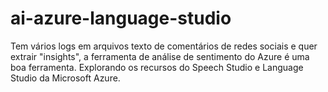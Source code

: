 # ai-azure-language-studio
Tem vários logs em arquivos texto de comentários de redes sociais e quer extrair "insights", a ferramenta de análise de sentimento do Azure é uma boa ferramenta.
Explorando os recursos do Speech Studio e Language Studio da Microsoft Azure.
